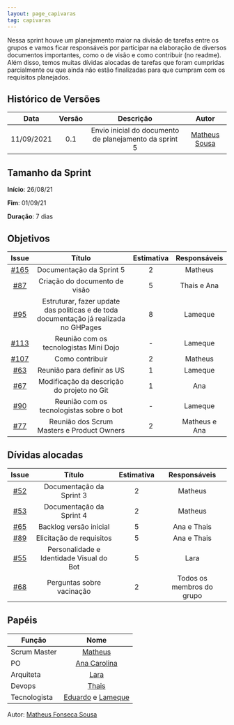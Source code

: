 ```yaml
---
layout: page_capivaras
tag: capivaras
---
```


Nessa sprint houve um planejamento maior na divisão de tarefas entre os grupos e vamos ficar responsáveis por participar na elaboração de diversos documentos importantes,
como o de visão e como contribuir (no readme). Além disso, temos muitas dívidas alocadas de tarefas que foram cumpridas parcialmente ou que ainda não estão finalizadas para que cumpram com os requisitos planejados.

## Histórico de Versões


| Data       | Versão | Descrição                      | Autor             |
| :--------: | :----: | :----------:                   | :---------------: |
| 11/09/2021 |    0.1   | Envio inicial do documento de planejamento da sprint 5 | [Matheus Sousa](https://github.com/https://github.com/gatotabaco)|

## Tamanho da Sprint

**Início**: 26/08/21

**Fim**: 01/09/21

**Duração**: 7 dias

## Objetivos

| Issue |            Título            | Estimativa|        Responsáveis         | 
|:-----:|:----------------------------:|:---------:|:---------------------------:|
| [#165](https://github.com/fga-eps-mds/2021.1-AlligaBot/issues/165) | Documentação da Sprint 5 | 2 | Matheus |
| [#87](https://github.com/fga-eps-mds/2021.1-AlligaBot/issues/87) | Criação do documento de visão | 5 | Thais e Ana |
| [#95](https://github.com/fga-eps-mds/2021.1-AlligaBot/issues/95) | Estruturar, fazer update das politicas e de toda documentação já realizada no GHPages | 8 | Lameque |
| [#113](https://github.com/fga-eps-mds/2021.1-AlligaBot/issues/113) | Reunião com os tecnologistas Mini Dojo | - | Lameque |
| [#107](https://github.com/fga-eps-mds/2021.1-AlligaBot/issues/107) | Como contribuir | 2 | Matheus |
| [#63](https://github.com/fga-eps-mds/2021.1-AlligaBot/issues/63) | Reunião para definir as US | 1 | Lameque |
| [#67](https://github.com/fga-eps-mds/2021.1-AlligaBot/issues/67) | Modificação da descrição do projeto no Git | 1 | Ana |
| [#90](https://github.com/fga-eps-mds/2021.1-AlligaBot/issues/90) | Reunião com os tecnologistas sobre o bot | - | Lameque |
| [#77](https://github.com/fga-eps-mds/2021.1-AlligaBot/issues/77) | Reunião dos Scrum Masters e Product Owners | 2 | Matheus e Ana |

## Dívidas alocadas
| Issue |            Título            |      Estimativa     |        Responsáveis         | 
|:-----:|:----------------------------:|:-------------------:|:---------------------------:|
| [#52](https://github.com/fga-eps-mds/2021.1-AlligaBot/issues/52) | Documentação da Sprint 3 | 2 | Matheus |
| [#53](https://github.com/fga-eps-mds/2021.1-AlligaBot/issues/53) | Documentação da Sprint 4 | 2 | Matheus |
| [#65](https://github.com/fga-eps-mds/2021.1-AlligaBot/issues/65) | Backlog versão inicial | 5 | Ana e Thais |
| [#89](https://github.com/fga-eps-mds/2021.1-AlligaBot/issues/89) | Elicitação de requisitos | 5 | Ana e Thais |
| [#55](https://github.com/fga-eps-mds/2021.1-AlligaBot/issues/55) | Personalidade e Identidade Visual do Bot | 5 | Lara |
| [#68](https://github.com/fga-eps-mds/2021.1-AlligaBot/issues/68) | Perguntas sobre vacinação | 2 | Todos os membros do grupo | 

## Papéis

|      Função      |            Nome            |
|------------------|:--------------------------:|
| Scrum Master | [Matheus](https://github.com/gatotabaco) |
| PO | [Ana Carolina](https://github.com/AnaCarolinaRodriguesLeite) |
| Arquiteta | [Lara](https://github.com/gatotabaco) |
| Devops | [Thais](https://github.com/thais-ra) |
| Tecnologista | [Eduardo]() e [Lameque](https://github.com/LamequeFernandes) |

Autor: [Matheus Fonseca Sousa](https://github.com/gatotabaco)


